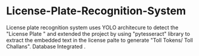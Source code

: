 # License-Plate-Recognition-System
License plate recognition system uses YOLO architecure to detect the "License Plate " and extended the project by using "pytesseract" library to extract the embedded text in the license palte to generate "Toll Tokens/ Toll Challans". Database Integrated .
